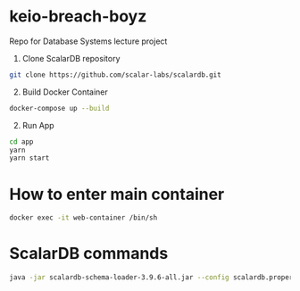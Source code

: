 # keio-breach-boyz
Repo for Database Systems lecture project

1. Clone ScalarDB repository
```sh
git clone https://github.com/scalar-labs/scalardb.git
```

2. Build Docker Container
```sh
docker-compose up --build
```

2. Run App
```sh
cd app
yarn
yarn start
```

# How to enter main container

```sh
docker exec -it web-container /bin/sh  
```

# ScalarDB commands
```sh
java -jar scalardb-schema-loader-3.9.6-all.jar --config scalardb.properties --schema-file emoney.json --coordinator
```